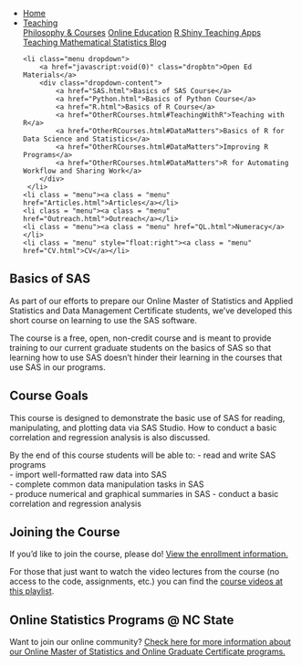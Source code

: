 
<head>
  <link rel="stylesheet" href="../css/styles.css">
</head>

<ul class = "menu">
    <li class = "menu"><a class = "menu" href="../index.html">Home</a></li>
    <li class="menu dropdown">
        <a href="javascript:void(0)" class="dropbtn">Teaching</a>
        <div class="dropdown-content">
            <a href="PhilosophyCourses.html">Philosophy & Courses</a>
            <a href="Online.html">Online Education</a>
            <a href="ShinyApps.html">R Shiny Teaching Apps</a>
            <a href="MathStat.html">Teaching Mathematical Statistics Blog</a>
        </div>
     </li>
    
    <li class="menu dropdown">
        <a href="javascript:void(0)" class="dropbtn">Open Ed Materials</a>
        <div class="dropdown-content">
            <a href="SAS.html">Basics of SAS Course</a>
            <a href="Python.html">Basics of Python Course</a>
            <a href="R.html">Basics of R Course</a>
            <a href="OtherRCourses.html#TeachingWithR">Teaching with R</a>
            <a href="OtherRCourses.html#DataMatters">Basics of R for Data Science and Statistics</a>
            <a href="OtherRCourses.html#DataMatters">Improving R Programs</a>
            <a href="OtherRCourses.html#DataMatters">R for Automating Workflow and Sharing Work</a>
        </div>
     </li>
    <li class = "menu"><a class = "menu" href="Articles.html">Articles</a></li>
    <li class = "menu"><a class = "menu" href="Outreach.html">Outreach</a></li>
    <li class = "menu"><a class = "menu" href="QL.html">Numeracy</a></li>
    <li class = "menu" style="float:right"><a class = "menu" href="CV.html">CV</a></li>
</ul>

<br style = "display: block; content: ''; margin-top: 10; ">

## Basics of SAS

As part of our efforts to prepare our Online Master of Statistics and
Applied Statistics and Data Management Certificate students, we’ve
developed this short course on learning to use the SAS software.

The course is a free, open, non-credit course and is meant to provide
training to our current graduate students on the basics of SAS so that
learning how to use SAS doesn’t hinder their learning in the courses
that use SAS in our programs.

## Course Goals

This course is designed to demonstrate the basic use of SAS for reading,
manipulating, and plotting data via SAS Studio. How to conduct a basic
correlation and regression analysis is also discussed.

By the end of this course students will be able to: - read and write SAS
programs  
\- import well-formatted raw data into SAS  
\- complete common data manipulation tasks in SAS  
\- produce numerical and graphical summaries in SAS - conduct a basic
correlation and regression analysis

## Joining the Course

If you’d like to join the course, please do\! [View the enrollment
information.](https://docs.google.com/document/d/13M5UFpKpPUY3jyQKSrwg9rsctE7BeegXRY5fqLTkNCM/edit?usp=sharing)

For those that just want to watch the video lectures from the course (no
access to the code, assignments, etc.) you can find the [course videos
at this playlist](https://bit.ly/SAS-playlist).

## Online Statistics Programs @ NC State

Want to join our online community? [Check here for more information
about our Online Master of Statistics and Online Graduate Certificate
programs.](https://statistics.sciences.ncsu.edu/graduate/online-programs/)
